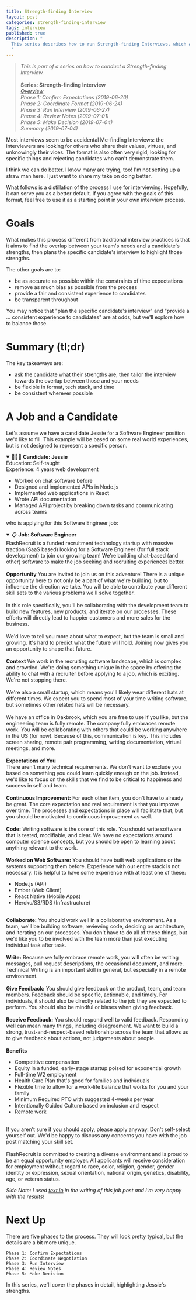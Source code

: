 ```yaml
---
title: Strength-finding Interview
layout: post
categories: strength-finding-interview
tags: interview
published: true
description: "
  This series describes how to run Strength-finding Interviews, which are designed to highlight candidates' strengths. We love it and so do candidates!
  "
---
```



> _This is part of a series on how to conduct a Strength-finding Interview._<br>
> <br>
> **Series: Strength-finding Interview**<br>
> <a href="overview">_Overview_</a><br>
> _Phase 1: Confirm Expectations (2019-06-20)_<br>
> _Phase 2: Coordinate Format (2019-06-24)_<br>
> _Phase 3: Run Interview (2019-06-27)_<br>
> _Phase 4: Review Notes (2019-07-01)_<br>
> _Phase 5: Make Decision (2019-07-04)_<br>
> _Summary (2019-07-04)_


Most interviews seem to be accidental Me-finding Interviews: the interviewers are looking for others who share their values, virtues, and unknowingly their vices. The format is also often very rigid, looking for specific things and rejecting candidates who can't demonstrate them.

I think we can do better. I know many are trying, too! I'm not setting up a straw man here. I just want to share my take on doing better.

What follows is a distillation of the process I use for interviewing. Hopefully, it can serve you as a better default. If you agree with the goals of this format, feel free to use it as a starting point in your own interview process.


# Goals

What makes this process different from traditional interview practices is that it aims to find the overlap between your team's needs and a candidate's strengths, then plans the specific candidate's interview to highlight those strengths.

The other goals are to:
- be as accurate as possible within the constraints of time expectations
- remove as much bias as possible from the process
- provide a fair and consistent experience to candidates
- be transparent throughout

You may notice that "plan the specific candidate's interview" and "provide a ... consistent experience to candidates" are at odds, but we'll explore how to balance those.


# Summary (tl;dr)

The key takeaways are:

- ask the candidate what their strengths are, then tailor the interview towards the overlap between those and your needs
- be flexible in format, tech stack, and time
- be consistent wherever possible


# A Job and a Candidate

Let's assume we have a candidate Jessie for a Software Engineer position we'd like to fill. This example will be based on some real world experiences, but is not designed to represent a specific person.


<details open>
<summary>👩🏾‍💻 <b>Candidate: Jessie</b></summary>
<div class="content">
  Education: Self-taught<br>
  Experience: 4 years web development<br>
  
  <ul>
    <li>Worked on chat software before</li>
    <li>Designed and implemented APIs in Node.js</li>
    <li>Implemented web applications in React</li>
    <li>Wrote API documentation</li>
    <li>Managed API project by breaking down tasks and communicating across teams</li>
  </ul>
</div>
</details>


who is applying for this Software Engineer job:


<details open>
<summary>📋 <b>Job: Software Engineer</b></summary>
<div class="content">
  FlashRecruit is a funded recruitment technology startup with massive traction (SaaS based) looking for a Software Engineer (for full stack development) to join our growing team! We're building chat-based (and other) software to make the job seeking and recruiting experiences better.<br>
  <br>
  <strong>Opportunity</strong>
  You are invited to join us on this adventure! There is a unique opportunity here to not only be a part of what we're building, but to influence the direction we take. You will be able to contribute your different skill sets to the various problems we'll solve together.<br>
  <br>
  In this role specifically, you'll be collaborating with the development team to build new features, new products, and iterate on our processes. These efforts will directly lead to happier customers and more sales for the business.<br>
  <br>
  We'd love to tell you more about what to expect, but the team is small and growing. It's hard to predict what the future will hold. Joining now gives you an opportunity to shape that future.<br>
  <br>
  <strong>Context</strong>
  We work in the recruiting software landscape, which is complex and crowded. We're doing something unique in the space by offering the ability to chat with a recruiter before applying to a job, which is exciting. We're not stopping there.<br>
  <br>
  We're also a small startup, which means you'll likely wear different hats at different times. We expect you to spend most of your time writing software, but sometimes other related hats will be necessary.<br>
  <br>
  We have an office in Oakbrook, which you are free to use if you like, but the engineering team is fully remote. The company fully embraces remote work. You will be collaborating with others that could be working anywhere in the US (for now). Because of this, communication is key. This includes screen sharing, remote pair programming, writing documentation, virtual meetings, and more.<br>
  <br>
  <strong>Expectations of You</strong><br>
  There aren't many technical requirements. We don't want to exclude you based on something you could learn quickly enough on the job. Instead, we'd like to focus on the skills that we find to be critical to happiness and success in self and team.<br>
  <br>
  <strong>Continuous Improvement:</strong> For each other item, you don't have to already be great. The core expectation and real requirement is that you improve over time. The processes and expectations in place will facilitate that, but you should be motivated to continuous improvement as well.<br>
  <br>
  <strong>Code:</strong> Writing software is the core of this role. You should write software that is tested, modifiable, and clear. We have no expectations around computer science concepts, but you should be open to learning about anything relevant to the work.<br>
  <br>
  <strong>Worked on Web Software:</strong> You should have built web applications or the systems supporting them before. Experience with our entire stack is not necessary. It is helpful to have some experience with at least one of these:<br>
  <ul>
    <li>Node.js (API)</li>
    <li>Ember (Web Client)</li>
    <li>React Native (Mobile Apps)</li>
    <li>Heroku/S3/RDS (Infrastructure)</li>
  </ul>
  <br>
  <strong>Collaborate:</strong> You should work well in a collaborative environment. As a team, we'll be building software, reviewing code, deciding on architecture, and iterating on our processes. You don't have to do all of these things, but we'd like you to be involved with the team more than just executing individual task after task.<br>
  <br>
  <strong>Write:</strong> Because we fully embrace remote work, you will often be writing messages, pull request descriptions, the occasional document, and more. Technical Writing is an important skill in general, but especially in a remote environment.<br>
  <br>
  <strong>Give Feedback:</strong> You should give feedback on the product, team, and team members. Feedback should be specific, actionable, and timely. For individuals, it should also be directly related to the job they are expected to perform. You should also be mindful or biases when giving feedback.<br>
  <br>
  <strong>Receive Feedback:</strong> You should respond well to valid feedback. Responding well can mean many things, including disagreement. We want to build a strong, trust-and-respect-based relationship across the team that allows us to give feedback about actions, not judgements about people.<br>
  <br>
  <strong>Benefits</strong><br>
  <ul>
    <li>Competitive compensation</li>
    <li>Equity in a funded, early-stage startup poised for exponential growth</li>
    <li>Full-time W2 employment</li>
    <li>Health Care Plan that's good for families and individuals</li>
    <li>Flexible time to allow for a work-life balance that works for you and your family</li>
    <li>Minimum Required PTO with suggested 4-weeks per year</li>
    <li>Intentionally Guided Culture based on inclusion and respect</li>
    <li>Remote work</li>
  </ul>
  <br>
  If you aren't sure if you should apply, please apply anyway. Don't self-select yourself out. We'd be happy to discuss any concerns you have with the job post matching your skill set.<br>
  <br>
  FlashRecruit is committed to creating a diverse environment and is proud to be an equal opportunity employer. All applicants will receive consideration for employment without regard to race, color, religion, gender, gender identity or expression, sexual orientation, national origin, genetics, disability, age, or veteran status.<br>
</div>
</details>


*Side Note: I used [text.io](https://textio.com/) in the writing of this job post and I'm very happy with the results!*


# Next Up

There are five phases to the process. They will look pretty typical, but the details are a bit more unique.

```
Phase 1: Confirm Expectations
Phase 2: Coordinate Negotiation
Phase 3: Run Interview
Phase 4: Review Notes
Phase 5: Make Decision
```

In this series, we'll cover the phases in detail, highlighting Jessie's strengths.
